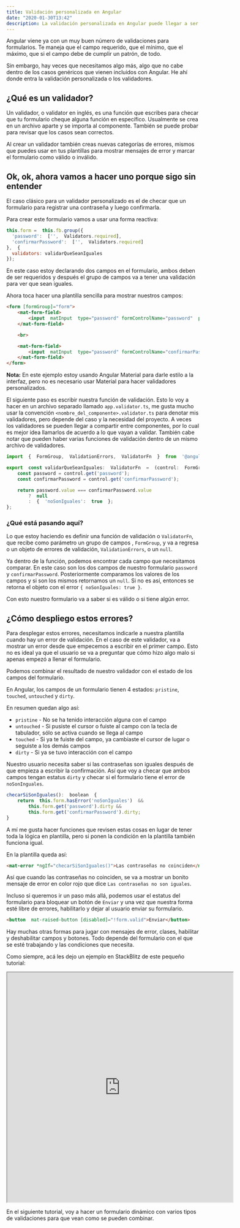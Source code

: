 ```yaml
---
title: Validación personalizada en Angular
date: "2020-01-30T13:42"
description: La validación personalizada en Angular puede llegar a ser un poco complicada de entender. En este post les enseño un sencillo ejemplo para explicarles como yo aprendí a usarla.
---
```


Angular viene ya con un muy buen número de validaciones para formularios. Te maneja que el campo requerido, que el mínimo, que el máximo, que si el campo debe de cumplir un patrón, de todo.

Sin embargo, hay veces que necesitamos algo más, algo que no cabe dentro de los casos genéricos que vienen incluidos con Angular. He ahí donde entra la validación personalizada o los validadores.

## ¿Qué es un validador?

Un validador, o validator en inglés, es una función que escribes para checar que tu formulario cheque alguna función en específico. Usualmente se crea en un archivo aparte y se importa al componente. También se puede probar para revisar que los casos sean correctos.

Al crear un validador también creas nuevas categorías de errores, mismos que puedes usar en tus plantillas para mostrar mensajes de error y marcar el formulario como válido o inválido.

## Ok, ok, ahora vamos a hacer uno porque sigo sin entender

El caso clásico para un validador personalizado es el de checar que un formulario para registrar una contraseña y luego confirmarla.

Para crear este formulario vamos a usar una forma reactiva:

```js
this.form =  this.fb.group({
  'password':  ['',  Validators.required],
  'confirmarPassword':  ['',  Validators.required]
},  {
  validators: validarQueSeanIguales
});
```

En este caso estoy declarando dos campos en el formulario, ambos deben de ser requeridos y después el grupo de campos va a tener una validación para ver que sean iguales.

Ahora toca hacer una plantilla sencilla para mostrar nuestros campos:

```html
<form [formGroup]="form">
	<mat-form-field>
		<input  matInput  type="password" formControlName="password"  placeholder="Contraseña">
	</mat-form-field>

	<br>

	<mat-form-field>
		<input  matInput  type="password" formControlName="confirmarPassword"  placeholder="Confirmar Contraseña">
	</mat-form-field>
</form>
```

**Nota:** En este ejemplo estoy usando Angular Material para darle estilo a la interfaz, pero no es necesario usar Material para hacer validadores personalizados.

El siguiente paso es escribir nuestra función de validación. Esto lo voy a hacer en un archivo separado llamado `app.validator.ts`, me gusta mucho usar la convención `<nombre_del_componente>.validator.ts` para denotar mis validadores, pero depende del caso y la necesidad del proyecto. A veces los validadores se pueden llegar a compartir entre componentes, por lo cual es mejor idea llamarlos de acuerdo a lo que vayan a validar. También cabe notar que pueden haber varias funciones de validación dentro de un mismo archivo de validadores.

```js
import  {  FormGroup,  ValidationErrors,  ValidatorFn  }  from  '@angular/forms';

export  const validarQueSeanIguales:  ValidatorFn  =  (control:  FormGroup):  ValidationErrors  |  null  =>  {
	const password = control.get('password');
	const confirmarPassword = control.get('confirmarPassword');

	return password.value === confirmarPassword.value
		?  null
		:  {  'noSonIguales':  true  };
};
```

### ¿Qué está pasando aquí?

Lo que estoy haciendo es definir una función de validación o `ValidatorFn`, que recibe como parámetro un grupo de campos , `FormGroup`, y va a regresa o un objeto de errores de validación, `ValidationErrors`, o un `null`.

Ya dentro de la función, podemos encontrar cada campo que necesitamos comparar. En este caso son los dos campos de nuestro formulario `password` y `confirmarPassword`. Posteriormente comparamos los valores de los campos y si son los mismos retornamos un `null`. Si no es así, entonces se retorna el objeto con el error `{ noSonIguales: true }`.

Con esto nuestro formulario va a saber si es válido o si tiene algún error.

## ¿Cómo despliego estos errores?

Para desplegar estos errores, necesitamos indicarle a nuestra plantilla cuando hay un error de validación. En el caso de este validador, va a mostrar un error desde que empecemos a escribir en el primer campo. Esto no es ideal ya que el usuario se va a preguntar que cómo hizo algo malo si apenas empezó a llenar el formulario.

Podemos combinar el resultado de nuestro validador con el estado de los campos del formulario.

En Angular, los campos de un formulario tienen 4 estados: `pristine`, `touched`, `untouched` y `dirty`.

En resumen quedan algo así:
- `pristine` - No se ha tenido interacción alguna con el campo
- `untouched` - Si pusiste el cursor o fuiste al campo con la tecla de tabulador, sólo se activa cuando se llega al campo
- `touched` - Si ya te fuiste del campo, ya cambiaste el cursor de lugar o seguiste a los demás campos
- `dirty` - Si ya se tuvo interacción con el campo

Nuestro usuario necesita saber si las contraseñas son iguales después de que empieza a escribir la confirmación. Así que voy a checar que ambos campos tengan estatus `dirty` y checar si el formulario tiene el error de `noSonInguales`.

```js
checarSiSonIguales():  boolean  {
	return  this.form.hasError('noSonIguales')  &&
		this.form.get('password').dirty &&
		this.form.get('confirmarPassword').dirty;
}
```

A mí me gusta hacer funciones que revisen estas cosas en lugar de tener toda la lógica en plantilla, pero si ponen la condición en la plantilla también funciona igual.

En la plantilla queda así:

```html
<mat-error *ngIf="checarSiSonIguales()">Las contraseñas no coinciden</mat-error>
```

Así que cuando las contraseñas no coinciden, se va a mostrar un bonito mensaje de error en color rojo que dice `Las contraseñas no son iguales`.

Incluso si queremos ir un paso más allá, podemos usar el estatus del formulario para bloquear un botón de `Enviar` y una vez que nuestra forma esté libre de errores, habilitarlo y dejar al usuario enviar su formulario.

```html
<button  mat-raised-button [disabled]="!form.valid">Enviar</button>
```

Hay muchas otras formas para jugar con mensajes de error, clases, habilitar y deshabilitar campos y botones. Todo depende del formulario con el que se esté trabajando y las condiciones que necesita.

Como siempre, acá les dejo un ejemplo en StackBlitz de este pequeño tutorial:

<iframe width="590" height="600" src="https://stackblitz.com/edit/angular-6ec4zm?embed=1&file=src/app/app.component.ts"></iframe>


En el siguiente tutorial, voy a hacer un formulario dinámico con varios tipos de validaciones para que vean como se pueden combinar.
